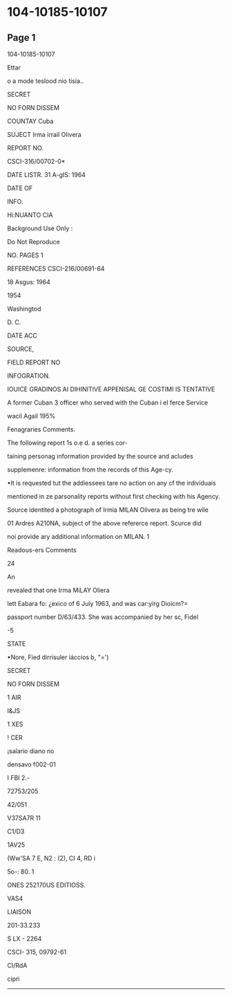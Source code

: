 # 104-10185-10107

## Page 1

104-10185-10107

Ettar

o a mode teslood nio tisia..

SECRET

NO FORN DISSEM

COUNTAY Cuba

SUJECT Irma irrail Olivera

REPORT NO.

CSCI-316/00702-0*

DATE LISTR. 31 A-gIS: 1964

DATE OF

INFO.

Hi:NUANTO CIA

Background Use Only :

Do Not Reproduce

NO. PAGES 1

REFERENCES CSCI-216/00691-64

18 Asgus: 1964

1954

Washingtod

D. C.

DATE ACC

SOURCE,

FIELD REPORT NO

INFOGRATION.

IOUICE GRADINOS AI DIHINITIVE APPENISAL GE COSTIMI IS TENTATIVE

A former Cuban 3 officer who served with the Cuban i el ferce Service

wacil Agail 195%

Fenagraries Comments.

The following report 1s o.e d. a series cor-

taining personag information provided by the source and acludes

supplemenre: information from the records of this Age-cy.

•It is requested tut the addiessees tare no action on any cf the irdividuais

mentioned in ze parsonality reports without first checking with his Agency.

Source identited a photograph of Irmia MILAN Olivera as being tre wile

01 Ardres A210NA, subject of the above refererce report. Scurce did

noi provide ary additional information on MILAN. 1

Readous-ers Comments

24

An

revealed that one Irma MiLAY Oliera

lett Eabara fo: ¿exico of 6 July 1963, and was car:yirg Dioicm?=

passport number D/63/433. She was accompanied by her sc, Fidel

-5

STATE

•Nore, Fied dirrisuler iáccios b, "=')

SECRET

NO FORN DISSEM

1 AIR

I&JS

1 XES

! CER

¡salario diano no

densavo f002-01

I FBI 2.-

72753/205

42/051

V37SA7R 11

C1/D3

1AV25

(Ww'SA 7 E, N2 : (2), CI 4, RD i

5o-: 80. 1

ONES 252170US EDITIOSS.

VAS4

LIAISON

201-33.233

S LX - 2264

CSCI- 315, 09792-61

CI/RdA

cipri

---

